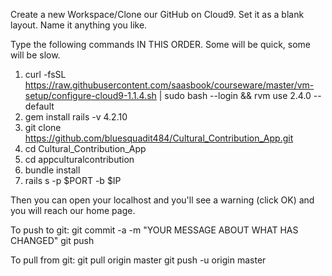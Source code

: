 Create a new Workspace/Clone our GitHub on Cloud9. Set it as a blank layout. Name it anything you like.

Type the following commands IN THIS ORDER. Some will be quick, some will be slow.

1. curl -fsSL https://raw.githubusercontent.com/saasbook/courseware/master/vm-setup/configure-cloud9-1.1.4.sh | sudo bash --login && rvm use 2.4.0 --default
2. gem install rails -v 4.2.10
3. git clone https://github.com/bluesquadit484/Cultural_Contribution_App.git
4. cd Cultural_Contribution_App
5. cd appculturalcontribution
6. bundle install
7. rails s -p $PORT -b $IP

Then you can open your localhost and you'll see a warning (click OK) and you will reach our home page.

To push to git:
git commit -a -m "YOUR MESSAGE ABOUT WHAT HAS CHANGED"
git push

To pull from git:
git pull origin master
git push -u origin master